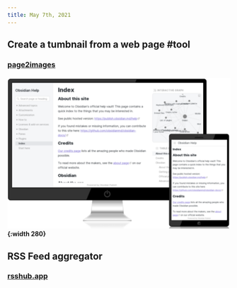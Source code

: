 ```yaml
---
title: May 7th, 2021
---
```


## Create a tumbnail from a web page #tool
### [page2images](https://www.page2images.com/)
#### ![image.png](../assets/image_1620402789734_0.png){:width 280}
## RSS Feed aggregator
### [rsshub.app](https://docs.rsshub.app/en/)
